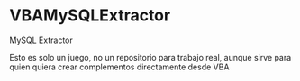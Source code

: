 VBAMySQLExtractor
=================

MySQL Extractor

Esto es solo un juego, no un repositorio para trabajo real, aunque sirve para quien quiera crear complementos directamente desde VBA
